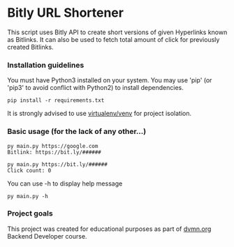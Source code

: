 # Bitly URL Shortener


This script uses Bitly API to create short versions of given Hyperlinks known as Bitlinks. It can also be used to fetch total amount of click for previously created Bitlinks.


### Installation guidelines


You must have Python3 installed on your system.
You may use 'pip' (or 'pip3' to avoid conflict with Python2) to install dependencies.
```
pip install -r requirements.txt
```
It is strongly advised to use [virtualenv/venv](https://docs.python.org/3/library/venv.html) for project isolation.

### Basic usage (for the lack of any other...)

```
py main.py https://google.com
Bitlink: https://bit.ly/######

py main.py https://bit.ly/######
Click count: 0
```
You can use -h to display help message
```
py main.py -h
```

### Project goals

This project was created for educational purposes as part of [dvmn.org](https://dvmn.org/) Backend Developer course.